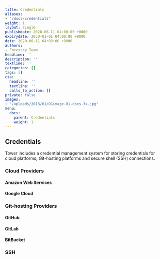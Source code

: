 ```yaml
---
title: Credentials
aliases:
- "/docs/credentials"
weight: 1
layout: single
publishdate: 2020-06-11 04:00:00 +0000
expirydate: 2030-01-01 04:00:00 +0000
date: 2020-06-11 04:00:00 +0000
authors:
- Forestry Team
headline: ''
description: ''
textline: ''
categories: []
tags: []
cta:
  headline: ''
  textline: ''
  calls_to_action: []
private: false
images:
- "/uploads/2018/01/OGimage-01-docs-3x.jpg"
menu:
  docs:
    parent: Credentials
    weight: 1
---
```


## Credentials 
Tower includes a credential management system for storing credentials for cloud platforms, Git-hosting platforms and secure shell (SSH) connections.

### Cloud Providers

#### Amazon Web Services

#### Google Cloud

### Git-hosting Providers

#### GitHub

#### GitLab

#### BitBucket

### SSH
